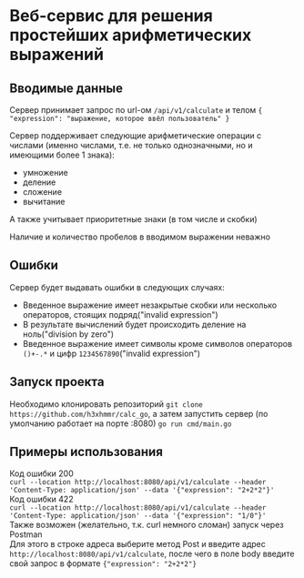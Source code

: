 # Веб-сервис для решения простейших арифметических выражений


## Вводимые данные


Сервер принимает запрос по url-ом `/api/v1/calculate` и телом  `{
    "expression": "выражение, которое ввёл пользователь"
}`


Сервер поддерживает следующие арифметические операции с числами (именно числами, т.е. не только однозначными, но и имеющими более 1 знака):  
* умножение
* деление
* сложение
* вычитание


А также учитывает приоритетные знаки (в том числе и скобки)


Наличие и количество пробелов в вводимом выражении неважно


## Ошибки


Сервер будет выдавать ошибки в следующих случаях:  
* Введенное выражение имеет незакрытые скобки или несколько операторов, стоящих подряд("invalid expression")
* В результате вычислений будет происходить деление на ноль("division by zero")
* Введенное выражение имеет символы кроме символов операторов `()+-.*` и цифр `1234567890`("invalid expression")


## Запуск проекта


Необходимо клонировать репозиторий `git clone https://github.com/h3xhmmr/calc_go`, а затем запустить сервер (по умолчанию работает на порте :8080) `go run cmd/main.go`


## Примеры использования

Код ошибки 200  
`curl --location http://localhost:8080/api/v1/calculate --header 'Content-Type: application/json' --data '{"expression": "2+2*2"}'`  
Код ошибки 422  
`curl --location http://localhost:8080/api/v1/calculate --header 'Content-Type: application/json' --data '{"expression": "1/0"}'`  
Также возможен (желательно, т.к. curl немного сломан) запуск через Postman  
Для этого в строке адреса выберите метод Post и введите адрес `http://localhost:8080/api/v1/calculate`, после чего в поле body введите свой запрос в формате `{"expression": "2+2*2"}`
